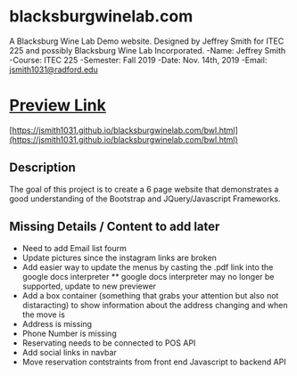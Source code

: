 # blacksburgwinelab.com
A Blacksburg Wine Lab Demo website. Designed by Jeffrey Smith for ITEC 225 and possibly Blacksburg Wine Lab Incorporated.
-Name:       Jeffrey Smith
-Course:     ITEC 225 
-Semester:   Fall 2019 
-Date:       Nov. 14th, 2019
-Email:      jsmith1031@radford.edu
# [Preview Link](https://jsmith1031.github.io/blacksburgwinelab.com/bwl.html)
[https://jsmith1031.github.io/blacksburgwinelab.com/bwl.html](https://jsmith1031.github.io/blacksburgwinelab.com/bwl.html)
## Description 
The goal of this project is to create a 6 page website that demonstrates a good understanding of the Bootstrap and JQuery/Javascript Frameworks.

## Missing Details / Content to add later
* Need to add Email list fourm
* Update pictures since the instagram links are broken
* Add easier way to update the menus by casting the .pdf link into the google docs interpreter
**  google docs interpreter may no longer be supported, update to new previewer
* Add a box container (something that grabs your attention but also not distaracting) to show information about the address changing and when the move is
* Address is missing
* Phone Number is missing
* Reservating needs to be connected to POS API
* Add social links in navbar
* Move reservation contstraints from front end Javascript to backend API
